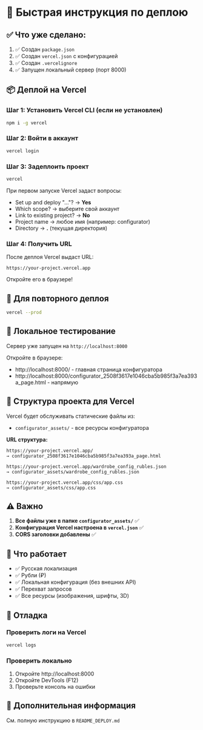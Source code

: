 # 🚀 Быстрая инструкция по деплою

## ✅ Что уже сделано:

1. ✅ Создан `package.json`
2. ✅ Создан `vercel.json` с конфигурацией
3. ✅ Создан `.vercelignore`
4. ✅ Запущен локальный сервер (порт 8000)

## 📦 Деплой на Vercel

### Шаг 1: Установить Vercel CLI (если не установлен)
```bash
npm i -g vercel
```

### Шаг 2: Войти в аккаунт
```bash
vercel login
```

### Шаг 3: Задеплоить проект
```bash
vercel
```

При первом запуске Vercel задаст вопросы:
- Set up and deploy "..."? → **Yes**
- Which scope? → выберите свой аккаунт
- Link to existing project? → **No**
- Project name → любое имя (например: configurator)
- Directory → **.** (текущая директория)

### Шаг 4: Получить URL
После деплоя Vercel выдаст URL:
```
https://your-project.vercel.app
```

Откройте его в браузере!

## 🔄 Для повторного деплоя
```bash
vercel --prod
```

## 🧪 Локальное тестирование
Сервер уже запущен на `http://localhost:8000`

Откройте в браузере:
- http://localhost:8000/ - главная страница конфигуратора
- http://localhost:8000/configurator_2508f3617e1046cba5b985f3a7ea393a_page.html - напрямую

## 📁 Структура проекта для Vercel

Vercel будет обслуживать статические файлы из:
- `configurator_assets/` - все ресурсы конфигуратора

**URL структура:**
```
https://your-project.vercel.app/
→ configurator_2508f3617e1046cba5b985f3a7ea393a_page.html

https://your-project.vercel.app/wardrobe_config_rubles.json
→ configurator_assets/wardrobe_config_rubles.json

https://your-project.vercel.app/css/app.css
→ configurator_assets/css/app.css
```

## ⚠️ Важно

1. **Все файлы уже в папке `configurator_assets/`** ✅
2. **Конфигурация Vercel настроена в `vercel.json`** ✅
3. **CORS заголовки добавлены** ✅

## 🎯 Что работает

- ✅ Русская локализация
- ✅ Рубли (₽)
- ✅ Локальная конфигурация (без внешних API)
- ✅ Перехват запросов
- ✅ Все ресурсы (изображения, шрифты, 3D)

## 🐛 Отладка

### Проверить логи на Vercel
```bash
vercel logs
```

### Проверить локально
1. Откройте http://localhost:8000
2. Откройте DevTools (F12)
3. Проверьте консоль на ошибки

## 📝 Дополнительная информация

См. полную инструкцию в `README_DEPLOY.md`

